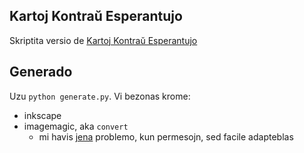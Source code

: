 ## Kartoj Kontraŭ Esperantujo

Skriptita versio de [Kartoj Kontraŭ Esperantujo](https://lakt.uk/butiko/kartoj-kontrau-esperantujo/)

## Generado

Uzu `python generate.py`. Vi bezonas krome:

* inkscape
* imagemagic, aka `convert`
  * mi havis [jena](https://stackoverflow.com/questions/52998331/imagemagick-security-policy-pdf-blocking-conversion) problemo, kun permesojn, sed facile adapteblas
